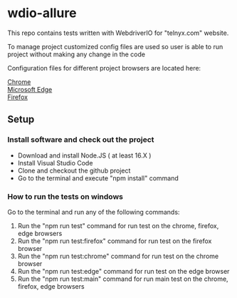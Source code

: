# wdio-allure

This repo contains tests written with WebdriverIO for "telnyx.com" website.

To manage project customized config files are used so user is able to run project without making any change in the code

Configuration files for different project browsers are located here:

[Chrome](https://github.com/leraroy/wdio-allure/blob/master/conf/wdio.chrome.conf.js) <br>
[Microsoft Edge](https://github.com/leraroy/wdio-allure/blob/master/conf/wdio.edge.conf.js) <br>
[Firefox](https://github.com/leraroy/wdio-allure/blob/master/conf/wdio.firefox.conf.js) <br>


## Setup

### Install software and check out the project

- Download and install Node.JS ( at least 16.X )
- Install Visual Studio Code
- Clone and checkout the github project 
- Go to the terminal and execute "npm install" command

### How to run the tests on windows
Go to the terminal and run any of the following commands:
 <ol>
   <li>Run the "npm run test" command for run test on the chrome, firefox, edge browsers</li>  
   <li>Run the "npm run test:firefox" command for run test on the firefox browser</li>  
   <li>Run the "npm run test:chrome" command for run test on the chrome browser</li>
   <li>Run the "npm run test:edge" command for run test on the edge browser</li>  
   <li>Run the "npm run test:main" command for run main test on the chrome, firefox, edge browsers</li>  
  </ol>

